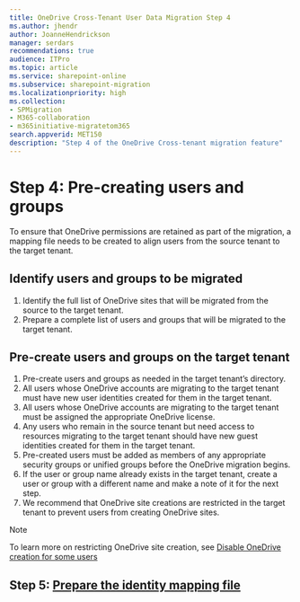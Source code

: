 ```yaml
---
title: OneDrive Cross-Tenant User Data Migration Step 4
ms.author: jhendr
author: JoanneHendrickson
manager: serdars
recommendations: true
audience: ITPro
ms.topic: article
ms.service: sharepoint-online
ms.subservice: sharepoint-migration
ms.localizationpriority: high
ms.collection: 
- SPMigration
- M365-collaboration
- m365initiative-migratetom365
search.appverid: MET150
description: "Step 4 of the OneDrive Cross-tenant migration feature"
---
```


# Step 4: Pre-creating users and groups

To ensure that OneDrive permissions are retained as part of the migration, a mapping file needs to be created to align users from the source tenant to the target tenant.

## Identify users and groups to be migrated

1. Identify the full list of OneDrive sites that will be migrated from the source to the target tenant.
2. Prepare a complete list of users and groups that will be migrated to the target tenant.

## Pre-create users and groups on the target tenant

1. Pre-create users and groups as needed in the target tenant’s directory.
2. All users whose OneDrive accounts are migrating to the target tenant must have new user identities created for them in the target tenant.
3. All users whose OneDrive accounts are migrating to the target tenant must be assigned the appropriate OneDrive license.
4. Any users who remain in the source tenant but need access to resources migrating to the target tenant should have new guest identities created for them in the target tenant.
5. Pre-created users must be added as members of any appropriate security groups or unified groups before the OneDrive migration begins. 
6. If the user or group name already exists in the target tenant, create a user or group with a different name and make a note of it for the next step.
7. We recommend that OneDrive site creations are restricted in the target tenant to prevent users from creating OneDrive sites.

>[!Note]
>To learn more on restricting OneDrive site creation, see [Disable OneDrive creation for some users](/sharepoint/manage-user-profiles#disable-onedrive-creation-for-some-users)

## Step 5: [Prepare the identity mapping file](cross-tenant-onedrive-migration-step5.md)